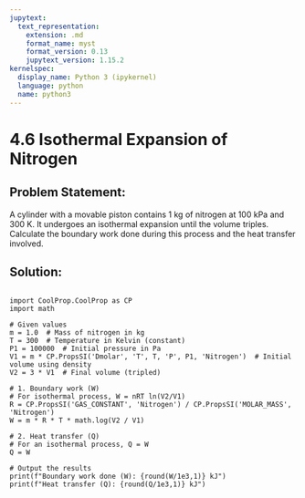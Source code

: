 ```yaml
---
jupytext:
  text_representation:
    extension: .md
    format_name: myst
    format_version: 0.13
    jupytext_version: 1.15.2
kernelspec:
  display_name: Python 3 (ipykernel)
  language: python
  name: python3
---
```


# 4.6 Isothermal Expansion of Nitrogen

## Problem Statement:
A cylinder with a movable piston contains 1 kg of nitrogen at 100 kPa and 300 K. 
It undergoes an isothermal expansion until the volume triples. 
Calculate the boundary work done during this process and the heat transfer involved.

## Solution:

```{code-cell} ipython3

import CoolProp.CoolProp as CP
import math

# Given values
m = 1.0  # Mass of nitrogen in kg
T = 300  # Temperature in Kelvin (constant)
P1 = 100000  # Initial pressure in Pa
V1 = m * CP.PropsSI('Dmolar', 'T', T, 'P', P1, 'Nitrogen')  # Initial volume using density
V2 = 3 * V1  # Final volume (tripled)

# 1. Boundary work (W)
# For isothermal process, W = nRT ln(V2/V1)
R = CP.PropsSI('GAS_CONSTANT', 'Nitrogen') / CP.PropsSI('MOLAR_MASS', 'Nitrogen')
W = m * R * T * math.log(V2 / V1)

# 2. Heat transfer (Q)
# For an isothermal process, Q = W
Q = W

# Output the results
print(f"Boundary work done (W): {round(W/1e3,1)} kJ")
print(f"Heat transfer (Q): {round(Q/1e3,1)} kJ")
```
